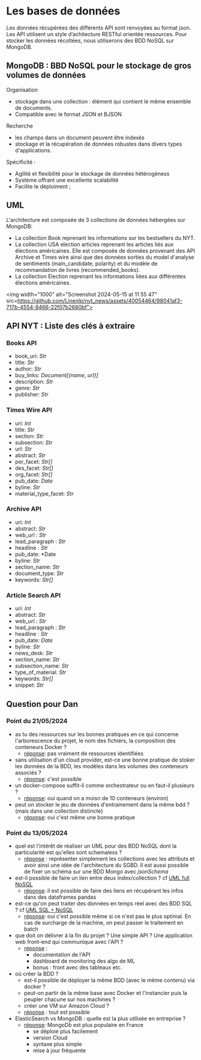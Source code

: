 # Les bases de données

Les données récupérées des différents API sont renvoyées au format json. Les API utilisent un style d’achitecture RESTful orientée ressources.
Pour stocker les données récoltées, nous utiliserons des BDD NoSQL sur MongoDB.


## MongoDB : BBD NoSQL pour le stockage de gros volumes de données

Organisation
* stockage dans une collection : élément qui contient le même ensemble de documents.
* Compatible avec le format JSON et BJSON

Recherche
* les champs dans un document peuvent être indexés
* stockage et la récupération de données robustes dans divers types d'applications.

Spécificité :
* Agilité et flexibilité pour le stockage de données hétérogèness
* Système offrant une excellente scalabilité
* Facilite le déploiment ;

## UML
L'architecture est composée de 3 collections de données hébergées sur MongoDB:
* La collection Book reprenant les informations sur les bestsellers du NYT.
* La collection USA election articles reprenant les articles liés aux élections américaines. Elle est composée de données provenant des API Archive et Times wire ainsi que des données sorties du model d'analyse de sentiments (main_candidate, polarity) et du modèle de recommandation de livres (recommended_books).
* La collection Election reprenant les informations liées aux différentes élections américaines.
  
<img width="1000" alt="Screenshot 2024-05-15 at 11 55 47" src=https://github.com/Linenlp/nyt_news/assets/40054464/98041af3-717b-4554-8466-22f07b2680bf">


## API NYT : Liste des clés à extraire
### Books API
* book_uri:	*Str*
* title:	*Str*
* author:	*Str*
* buy_links: *Document[{name, url}]*
* description:	*Str*
* genre:  *Str*
* publisher: *Str*

### Times Wire API
* uri:	*Int*
* title:	*Str*
* section: *Str*
* subsection: *Str*
* url: *Str*
* abstract:	*Str*
* per_facet:	*Str[]*
* des_facet:	*Str[]*
* org_facet:	*Str[]*
* pub_date: *Date*
* byline:	*Str*
* material_type_facet: *Str*

### Archive API
* uri:	*Int*
* abstract:	*Str*
* web_url : *Str*
* lead_paragraph : *Str*
* headline : *Str*
* pub_date: *Date
* byline:	*Str*
* section_name: *Str*
* document_type: *Str*
* keywords: *Str[]*

### Article Search API
* uri:	*Int*
* abstract:	*Str*
* web_url : *Str*
* lead_paragraph : *Str*
* headline : *Str*
* pub_date: *Date*
* byline:	*Str*
* news_desk: *Str*
* section_name: *Str*
* subsection_name: *Str*
* type_of_material: *Str*
* keywords: *Str[]*
* snippet: *Str*

## Question pour Dan
### Point du 21/05/2024
* as tu des ressources sur les bonnes pratiques en ce qui concerne l'arborescence du projet, le nom des fichiers, la composition des conteneurs Docker ?
    * <ins>réponse</ins>: pas vraiment de ressources identifiées
* sans utilisation d'un cloud provider, est-ce une bonne pratique de stoker les données de la BDD, les modèles dans les volumes des conteneurs associés ?
    * <ins>réponse</ins>: c'est possible
* un docker-compose suffit-il comme orchestrateur ou en faut-il plusieurs ?
    * <ins>réponse</ins>: oui quand on a moisn de 10 conteneurs (environ)
* peut on stocker le jeu de données d'entrainement dans la même bdd ? (mais dans une collection distincte)
    * <ins>réponse</ins>: oui c'est même une bonne pratique
  
### Point du 13/05/2024
* quel est l'intérêt de réaliser un UML pour des BDD NoSQL dont la particularité est qu'elles sont schemaless ?
    * <ins>réponse</ins> : représenter simplement les collections avec les attributs et avoir ainsi une idée de l'architecture du SGBD. Il est aussi possible de fixer un schéma sur une BDD Mongo avec *jsonSchema*
* est-il possible de faire un lien entre deux index/collection ? cf [UML full NoSQL](#V1)
    * <ins>réponse</ins>: il est possible de faire des liens en récupérant les infos dans des dataframes pandas
* est-ce qu'on peut traiter des données en temps réel avec des BDD SQL ? cf [UML SQL + NoSQL](#V2)
    * <ins>réponse</ins>: oui c'est possible même si ce n'est pas le plus optimal. En cas de surcharge de la machine, on peut passer le traitement en batch 
* que doit on délivrer à la fin du projet ? Une simple API ? Une application web front-end qui communique avec l'API ?
    * <ins>réponse</ins> :
        * documentation de l'API
        * dashboard de monitoring des algo de ML
        * bonus : front avec des tableaux etc. 
* où créer la BDD ?
    *  est-il possible de déployer la même BDD (avec le même contenu) via docker ?
    *  peut-on partir de la même base avec Docker et l'instancier puis la peupler chacune sur nos machines ?
    *  créer une VM sur Amazon Cloud ?
    *  <ins>réponse</ins> : tout est possible
* ElasticSearch vs MongoDB : quelle est la plus utilisée en entreprise ?
    * <ins>réponse</ins>: MongoDb est plus populaire en France
        * se déploie plus facilement
        * version Cloud
        * syntaxe plus simple
        * mise à jour fréquente       
